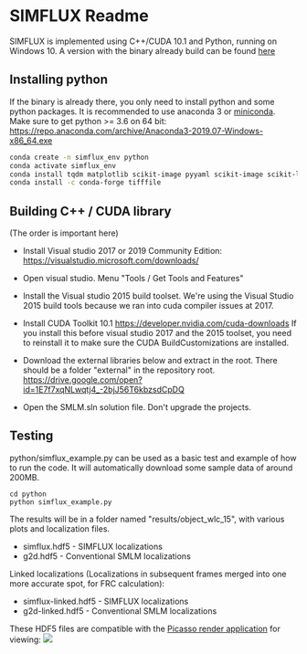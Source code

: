 # SIMFLUX Readme

SIMFLUX is implemented using C++/CUDA 10.1 and Python, running on Windows 10. A version with the binary already build can be found [here](http://homepage.tudelft.nl/f04a3/simflux-publication-release.zip)

## Installing python

If the binary is already there, you only need to install python and some python packages. It is recommended to use anaconda 3 or [miniconda](https://docs.conda.io/en/latest/miniconda.html).
Make sure to get python >= 3.6 on 64 bit:
https://repo.anaconda.com/archive/Anaconda3-2019.07-Windows-x86_64.exe

```bash
conda create -n simflux_env python
conda activate simflux_env
conda install tqdm matplotlib scikit-image pyyaml scikit-image scikit-learn h5py
conda install -c conda-forge tifffile
```

## Building C++ / CUDA library

(The order is important here)
- Install Visual studio 2017 or 2019 Community Edition: https://visualstudio.microsoft.com/downloads/
- Open visual studio. Menu "Tools / Get Tools and Features"
- Install the Visual studio 2015 build toolset. We're using the Visual Studio 2015 build tools because we ran into cuda compiler issues at 2017.

- Install CUDA Toolkit 10.1 https://developer.nvidia.com/cuda-downloads
If you install this before visual studio 2017 and the 2015 toolset, you need to reinstall it to make sure the CUDA BuildCustomizations are installed.

- Download the external libraries below and extract in the root. There should be a folder "external" in the repository root.
https://drive.google.com/open?id=1E7f7xqNLwqtj4_-2bjJ56T6kbzsdCpDQ

- Open the SMLM.sln solution file. Don't upgrade the projects.


## Testing

python/simflux_example.py can be used as a basic test and example of how to run the code. It will automatically download some sample data of around 200MB.

```
cd python
python simflux_example.py
```

The results will be in a folder named "results/object_wlc_15", with various plots and localization files.

- simflux.hdf5 - SIMFLUX localizations
- g2d.hdf5 - Conventional SMLM localizations

Linked localizations (Localizations in subsequent frames merged into one more accurate spot, for FRC calculation):
- simflux-linked.hdf5 - SIMFLUX localizations
- g2d-linked.hdf5 - Conventional SMLM localizations

These HDF5 files are compatible with the [Picasso render application](https://github.com/jungmannlab/picasso) for viewing:
![](http://homepage.tudelft.nl/f04a3/simflux.png)

